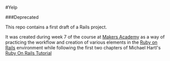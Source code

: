 #Yelp

###Deprecated

This repo contains a first draft of a Rails project.

It was created during week 7 of the course at 
[Makers Academy](http://www.makersacademy.com/) as a way of practicing 
the workflow and creation of various elements in the 
[Ruby on Rails](http://rubyonrails.org/) 
environment while following the first two chapters of Michael Hartl's 
[Ruby On Rails Tutorial](https://www.railstutorial.org/)



